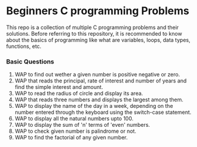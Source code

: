 # Beginners C programming Problems

This repo is a collection of multiple C programming problems and their solutions. Before referring to this repository, it is recommended to know about the basics of programming like what are variables, loops, data types, functions, etc.

### Basic Questions

1. WAP to find out wether a given number is positive negative or zero.
2. WAP that reads the principal, rate of interest and number of years and find the simple interest and amount.
3. WAP to read the radius of circle and display its area.
4. WAP that reads three numbers and displays the largest among them.
5. WAP to display the name of the day in a week, depending on the number entered through the keyboard using the switch-case statement.
6. WAP to display all the natural numbers upto 100.
7. WAP to display the sum of 'n' terms of 'even' numbers.
8. WAP to check given number is palindrome or not.
9. WAP to find the factorial of any given number.
